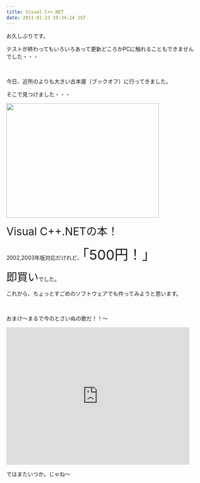 ```yaml
---
title: Visual C++.NET
date: 2011-01-23 19:34:24 JST
---
```

<p>お久しぶりです。</p>
<p>テストが終わってもいろいろあって更新どころかPCに触れることもできませんでした・・・</p><br />
<p>今日、近所のよりも大きい古本屋（ブックオフ）に行ってきました。</p>
<p>そこで見つけました・・・</p>
<a href="http://picasaweb.google.com/lh/photo/MuzACcZkNX2oszU3kgL9pQ?feat=embedwebsite"><img src="http://lh5.ggpht.com/_k8x9PZSlKHk/TTv4MxneG3I/AAAAAAAAAdo/BJ91-B0JQAI/s400/DSC03619.JPG" height="300" width="400" /></a>
<p><span style="font-size:28px;">Visual C++.NETの本！</span></p>
<p>2002,2003年版対応だけれど、<span style="font-size:36px;">「500円！」</span></p>
<p><span style="font-size:28px;">即買い</span>でした。</p>
<p>これから、ちょっとすごめのソフトウェアでも作ってみようと思います。</p><br />
<p>おまけ～まるで今のとさいぬの歌だ！！～</p>
<div class="video-container"><iframe width="480" height="360" src="https://www.youtube.com/embed/FlFMvPAg0YQ?rel=0" frameborder="0" allowfullscreen></iframe></div>
<p>ではまたいつか。じゃね～</p>
